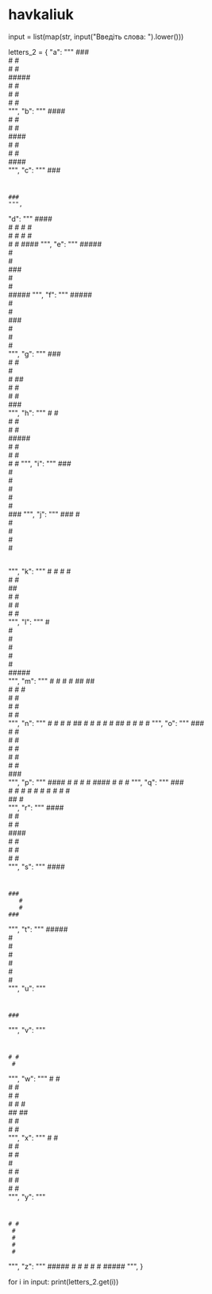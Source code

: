 # havkaliuk
input = list(map(str, input("Введіть слова: ").lower()))

letters_2 = {
  "a":
  """
     ###       
    #   #      
    #   #   
    #####        
    #   #              
    #   #      
    #   #   
  """,
  "b":
  """
    ####                        
    #   #      
    #   #     
    ####         
    #   #                
    #   #       
    ####  
    """,
  "c":
  """
    ###                     
   #   #   
   #      
   #        
   #                   
   #   #   
    ### 
    """,
  "d":
  """
    ####           
    #   # 
    #   #  
    #   # 
    #   #          
    #   # 
    #### 
    """,
  "e":
  """
    #####                     
    #         
    #        
    ###           
    #                
    #           
    ##### 
    """,
  "f":
  """
    #####                   
    #           
    #         
    ###          
    #                 
    #         
    #         
  """,
 "g":
  """
     ###                 
    #   #    
    #       
    #  ##         
    #   #              
    #   #     
     ###    
  """,
  "h":
  """
    #   #                  
    #   #    
    #   #   
    #####       
    #   #             
    #   #    
    #   #
  """,
  "i":
  """
    ###      
     #       
     #      
     #      
     #        
     #       
    ### 
    """,
  "j":
  """
    ###
     #      
     #     
     #     
     #      
     #      
   ##        
  """,
  "k":
  """
    #   #
    #  #    
    # #      
    ##      
    # #    
    #  #   
    #   #   
  """,
  "l":
  """
    #       
    #       
    #       
    #        
    #       
    #       
    #####    
  """,
  "m":
  """
    #   #
    #   # 
    ## ##  
    # # #   
    #   #    
    #   #    
    #   #    
  """,
  "n":
  """
    #   #
    #   #
    ##  #
    # # #
    #  ##
    #   #
    #   #
  """,
  "o":
  """
     ###  
    #   #   
    #   #    
    #   #   
    #   #   
    #   #   
     ###    
  """,
  "p":
  """
    ####
    #   #
    #   #
    ####
    #
    #
    #
  """,
  "q":
  """
      ###  
     #   #
     #   # 
     #   #
     #   #
     #  #    
      ## #    
  """,
  "r":
  """
     ####   
     #   #    
     #   #     
     ####     
     # #            
     #  #        
     #   #       
  """,
  "s":
  """
    ####    
   #             
   #             
    ###      
       #          
       #         
    ###         
  """,
  "t":
  """
    #####   
      #       
      #      
      #       
      #         
      #         
      #          
  """,
  "u":
  """
   #   #     
   #   #    
   #   #      
   #   #      
   #   #          
   #   #         
    ###        
  """,
  "v":
  """
   #   #   
   #   #   
   #   #      
   #   #     
   #   #     
    # #       
     #      
  """,
  "w":
  """
    #   #    
    #   #    
    #   #       
    # # #       
    ## ##         
    #   #      
    #   #         
  """,
  "x":
  """
    #   #    
    #   #    
     # #      
      #     
     # #       
    #   #      
    #   #      
  """,
  "y":
  """
   #   #   
   #   #     
    # #      
     #      
     #     
     #    
     #      
  """,
  "z":
  """
    #####
        #
       #
      #
     #
    #
    ##### 
  """,
}

for i in input:
  print(letters_2.get(i))
